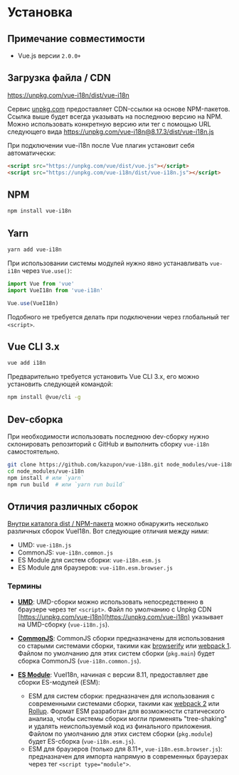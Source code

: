 # Установка

## Примечание совместимости

- Vue.js версии `2.0.0+`

## Загрузка файла / CDN

<https://unpkg.com/vue-i18n/dist/vue-i18n>

Сервис [unpkg.com](https://unpkg.com) предоставляет CDN-ссылки на основе NPM-пакетов. Ссылка выше будет всегда указывать на последнюю версию на NPM. Можно использовать конкретную версию или тег с помощью URL следующего вида <https://unpkg.com/vue-i18n@8.17.3/dist/vue-i18n.js>

При подключении vue-i18n после Vue плагин установит себя автоматически:

```html
<script src="https://unpkg.com/vue/dist/vue.js"></script>
<script src="https://unpkg.com/vue-i18n/dist/vue-i18n.js"></script>
```

## NPM

```bash
npm install vue-i18n
```

## Yarn

```bash
yarn add vue-i18n
```

При использовании системы модулей нужно явно устанавливать `vue-i18n` через `Vue.use()`:

```js
import Vue from 'vue'
import VueI18n from 'vue-i18n'

Vue.use(VueI18n)
```

Подобного не требуется делать при подключении через глобальный тег `<script>`.

## Vue CLI 3.x

```bash
vue add i18n
```

Предварительно требуется установить Vue CLI 3.x, его можно установить следующей командой:

```bash
npm install @vue/cli -g
```

## Dev-сборка

При необходимости использовать последнюю dev-сборку нужно склонировать репозиторий с GitHub и выполнить сборку `vue-i18n` самостоятельно.

```bash
git clone https://github.com/kazupon/vue-i18n.git node_modules/vue-i18n
cd node_modules/vue-i18n
npm install # или `yarn`
npm run build  # или `yarn run build`
```

## Отличия различных сборок

[Внутри каталога dist / NPM-пакета](https://cdn.jsdelivr.net/npm/vue-i18n/dist/) можно обнаружить несколько различных сборок VueI18n. Вот следующие отличия между ними:

- UMD: `vue-i18n.js`
- CommonJS: `vue-i18n.common.js`
- ES Module для систем сборки: `vue-i18n.esm.js`
- ES Module для браузеров: `vue-i18n.esm.browser.js`

### Термины

- **[UMD](https://github.com/umdjs/umd)**: UMD-сборки можно использовать непосредственно в браузере через тег `<script>`. Файл по умолчанию с Unpkg CDN [https://unpkg.com/vue-i18n](https://unpkg.com/vue-i18n) указывает на UMD-сборку (`vue-i18n.js`).

- **[CommonJS](http://wiki.commonjs.org/wiki/Modules/1.1)**: CommonJS сборки предназначены для использования со старыми системами сборки, такими как [browserify](http://browserify.org/) или [webpack 1](https://webpack.github.io). Файлом по умолчанию для этих систем сборки (`pkg.main`) будет сборка CommonJS (`vue-i18n.common.js`).

- **[ES Module](http://exploringjs.com/es6/ch_modules.html)**: VueI18n, начиная с версии 8.11, предоставляет две сборки ES-модулей (ESM):

  - ESM для систем сборки: предназначен для использования с современными системами сборки, такими как [webpack 2](https://webpack.js.org) или [Rollup](https://rollupjs.org/). Формат ESM разработан для возможности статического анализа, чтобы системы сборки могли применять "tree-shaking" и удалять неиспользуемый код из финального приложения. Файлом по умолчанию для этих систем сборки (`pkg.module`) будет ES-сборка (`vue-i18n.esm.js`).
  - ESM для браузеров (только для 8.11+, `vue-i18n.esm.browser.js`): предназначен для импорта напрямую в современных браузерах через тег `<script type="module">`.
